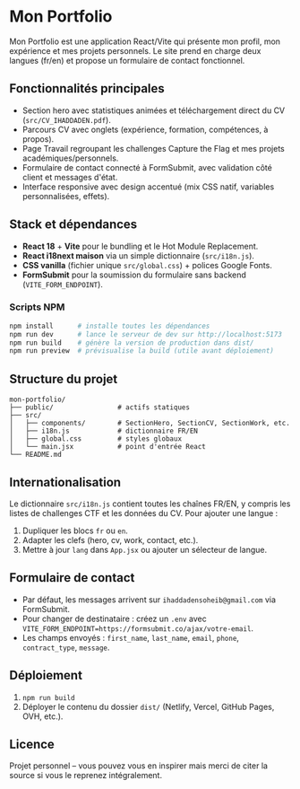 # Mon Portfolio

Mon Portfolio est une application React/Vite qui présente mon profil, mon expérience et mes projets personnels. Le site prend en charge deux langues (fr/en) et propose un formulaire de contact fonctionnel.

## Fonctionnalités principales

- Section hero avec statistiques animées et téléchargement direct du CV (`src/CV_IHADDADEN.pdf`).
- Parcours CV avec onglets (expérience, formation, compétences, à propos).
- Page Travail regroupant les challenges Capture the Flag et mes projets académiques/personnels.
- Formulaire de contact connecté à FormSubmit, avec validation côté client et messages d'état.
- Interface responsive avec design accentué (mix CSS natif, variables personnalisées, effets).

## Stack et dépendances

- **React 18** + **Vite** pour le bundling et le Hot Module Replacement.
- **React i18next maison** via un simple dictionnaire (`src/i18n.js`).
- **CSS vanilla** (fichier unique `src/global.css`) + polices Google Fonts.
- **FormSubmit** pour la soumission du formulaire sans backend (`VITE_FORM_ENDPOINT`).

### Scripts NPM

```bash
npm install      # installe toutes les dépendances
npm run dev      # lance le serveur de dev sur http://localhost:5173
npm run build    # génère la version de production dans dist/
npm run preview  # prévisualise la build (utile avant déploiement)
```

## Structure du projet

```
mon-portfolio/
├── public/                # actifs statiques
├── src/
│   ├── components/        # SectionHero, SectionCV, SectionWork, etc.
│   ├── i18n.js            # dictionnaire FR/EN
│   ├── global.css         # styles globaux
│   └── main.jsx           # point d'entrée React
└── README.md
```

## Internationalisation

Le dictionnaire `src/i18n.js` contient toutes les chaînes FR/EN, y compris les listes de challenges CTF et les données du CV. Pour ajouter une langue :

1. Dupliquer les blocs `fr` ou `en`.
2. Adapter les clefs (hero, cv, work, contact, etc.).
3. Mettre à jour `lang` dans `App.jsx` ou ajouter un sélecteur de langue.

## Formulaire de contact

- Par défaut, les messages arrivent sur `ihaddadensoheib@gmail.com` via FormSubmit.
- Pour changer de destinataire : créez un `.env` avec `VITE_FORM_ENDPOINT=https://formsubmit.co/ajax/votre-email`.
- Les champs envoyés : `first_name`, `last_name`, `email`, `phone`, `contract_type`, `message`.

## Déploiement

1. `npm run build`
2. Déployer le contenu du dossier `dist/` (Netlify, Vercel, GitHub Pages, OVH, etc.).

## Licence

Projet personnel – vous pouvez vous en inspirer mais merci de citer la source si vous le reprenez intégralement.
